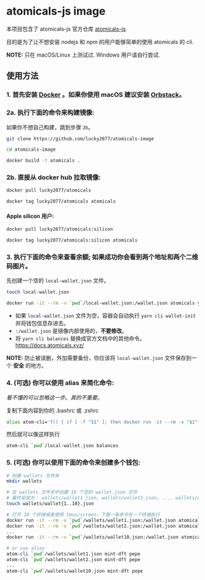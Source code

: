 # atomicals-js image

本项目包含了 atomicals-js 官方仓库 [atomicals-js](https://github.com/atomicals/atomicals-js).

目的是为了让不想安装 nodejs 和 npm 的用户能够简单的使用 atomicals 的 cli.

**NOTE:** 只在 macOS/Linux 上测试过. Windows 用户请自行尝试.

## 使用方法

### 1. 首先安装 [Docker](https://docs.docker.com/engine/install/#supported-platforms) 。如果你使用 macOS 建议安装 [Orbstack](https://orbstack.dev/)。

### 2a. 执行下面的命令来构建镜像:

如果你不想自己构建，跳到步骤 `2b`。

```bash
git clone https://github.com/lucky2077/atomicals-image
```

```bash
cd atomicals-image
```

```bash
docker build -t atomicals .
```

### 2b. 直接从 docker hub 拉取镜像:

```bash
docker pull lucky2077/atomicals
```

```bash
docker tag lucky2077/atomicals atomicals
```

#### Apple silicon 用户:

```bash
docker pull lucky2077/atomicals:silicon
```

```bash
docker tag lucky2077/atomicals:silicon atomicals
```

### 3. 执行下面的命令来查看余额; 如果成功你会看到两个地址和两个二维码图片。

先创建一个空的 `local-wallet.json` 文件。

```bash
touch local-wallet.json
```

```bash
docker run -it --rm -v `pwd`/local-wallet.json:/wallet.json atomicals yarn cli balances
```

- 如果 `local-wallet.json` 文件为空，容器会自动执行 `yarn cli wallet-init` 并将钱包信息存进去。
- `:/wallet.json` 是镜像内部使用的，**不要修改**。
- 将 `yarn cli balances` 替换成官方文档中的其他命令。 https://docs.atomicals.xyz/

**NOTE:** 防止被误删，外加需要备份，你应该将 `local-wallet.json` 文件保存到一个 **安全** 的地方。

### 4. (可选) 你可以使用 alias 来简化命令:

_看不懂的可以忽略这一步。真的不重要。_

复制下面内容到你的 .bashrc 或 .zshrc

```bash
alias atom-cli='f() { if [ -f "$1" ]; then docker run -it --rm -v "$1":/wallet.json atomicals yarn cli "${@:2}"; else echo "wallet file $1 not exit"; fi; unset -f f; }; f'
```

然后就可以像这样执行

```bash
atom-cli `pwd`/local-wallet.json balances
```

### 5. (可选) 你可以使用下面的命令来创建多个钱包:

```bash
# 创建 wallets 文件夹
mkdir wallets

# 在 wallets 文件夹中创建 10 个空的 wallet.json 文件
# 最终呈现为： wallets/wallet1.json, wallets/wallet2.json, ..., wallets/wallet10.json
touch wallets/wallet{1..10}.json

# 打开 10 个终端或者使用 tmux/screen，下面一条命令在一个终端执行
docker run -it --rm -v `pwd`/wallets/wallet1.json:/wallet.json atomicals yarn cli mint-dft pepe
docker run -it --rm -v `pwd`/wallets/wallet2.json:/wallet.json atomicals yarn cli mint-dft pepe
...
docker run -it --rm -v `pwd`/wallets/wallet10.json:/wallet.json atomicals yarn cli mint-dft pepe

# or use alias
atom-cli `pwd`/wallets/wallet1.json mint-dft pepe
atom-cli `pwd`/wallets/wallet2.json mint-dft pepe
...
atom-cli `pwd`/wallets/wallet10.json mint-dft pepe
```
